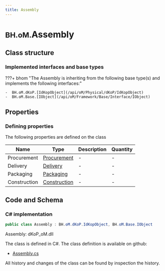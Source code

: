 ```yaml
---
title: Assembly
---
```


# <small>BH.oM.</small>**Assembly**



## Class structure

### Implemented interfaces and base types

???+ bhom "The Assembly is inheriting from the following base type(s) and implements the following interfaces:"

    -  BH.oM.dKoP.[IdKopObject](/api/oM/Physical/dKoP/IdKopObject)
    -  BH.oM.Base.[IObject](/api/oM/Framework/Base/Interface/IObject)


## Properties



### Defining properties

The following properties are defined on the class

| Name             | Type             | Description      | Quantity         |
|------------------|------------------|------------------|------------------|
| Procurement | [Procurement](/api/oM/Physical/dKoP/Assembly/Procurement) | - | - |
| Delivery | [Delivery](/api/oM/Physical/dKoP/Assembly/Delivery) | - | - |
| Packaging | [Packaging](/api/oM/Physical/dKoP/Assembly/Packaging) | - | - |
| Construction | [Construction](/api/oM/Physical/dKoP/Assembly/Construction) | - | - |


## Code and Schema

### C# implementation

``` C# title="C#"
public class Assembly : BH.oM.dKoP.IdKopObject, BH.oM.Base.IObject
```

Assembly: dKoP_oM.dll

The class is defined in C#. The class definition is available on github:

- [Assembly.cs](https://github.com/BHoM/dKoP_Toolkit/blob/develop/dKoP_oM/Assembly\Assembly.cs)

All history and changes of the class can be found by inspection the history.
